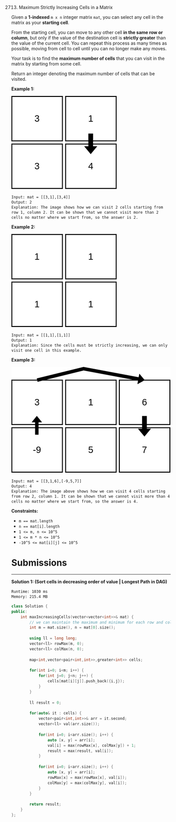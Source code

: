 2713. Maximum Strictly Increasing Cells in a Matrix

Given a **1-indexed** `m x n` integer matrix `mat`, you can select any cell in the matrix as your **starting cell**.

From the starting cell, you can move to any other cell **in the same row or column**, but only if the value of the destination cell is **strictly greater** than the value of the current cell. You can repeat this process as many times as possible, moving from cell to cell until you can no longer make any moves.

Your task is to find the **maximum number of cells** that you can visit in the matrix by starting from some cell.

Return an integer denoting the maximum number of cells that can be visited.

 

**Example 1:**

![2713_diag1drawio.png](img/2713_diag1drawio.png)
```
Input: mat = [[3,1],[3,4]]
Output: 2
Explanation: The image shows how we can visit 2 cells starting from row 1, column 2. It can be shown that we cannot visit more than 2 cells no matter where we start from, so the answer is 2. 
```

**Example 2:**

![2713_diag3drawio.png](img/2713_diag3drawio.png)
```
Input: mat = [[1,1],[1,1]]
Output: 1
Explanation: Since the cells must be strictly increasing, we can only visit one cell in this example. 
```

**Example 3:**

![2713_diag4drawio.png](img/2713_diag4drawio.png)
```
Input: mat = [[3,1,6],[-9,5,7]]
Output: 4
Explanation: The image above shows how we can visit 4 cells starting from row 2, column 1. It can be shown that we cannot visit more than 4 cells no matter where we start from, so the answer is 4. 
```

**Constraints:**

* `m == mat.length` 
* `n == mat[i].length` 
* `1 <= m, n <= 10^5`
* `1 <= m * n <= 10^5`
* `-10^5 <= mat[i][j] <= 10^5`

# Submissions
---
**Solution 1: (Sort cells in decreasing order of value | Longest Path in DAG)**
```
Runtime: 1030 ms
Memory: 215.4 MB
```
```c++
class Solution {
public:
    int maxIncreasingCells(vector<vector<int>>& mat) {
        // we can maintain the maximum and minimum for each row and col directly
        int m = mat.size(), n = mat[0].size();
        
        using ll = long long;
        vector<ll> rowMax(m, 0);
        vector<ll> colMax(n, 0);
        
        map<int,vector<pair<int,int>>,greater<int>> cells;
        
        for(int i=0; i<m; i++) {
            for(int j=0; j<n; j++) {
                cells[mat[i][j]].push_back({i,j});
            }
        }
        
        ll result = 0;
        
        for(auto& it : cells) {
            vector<pair<int,int>>& arr = it.second;
            vector<ll> val(arr.size());
            
            for(int i=0; i<arr.size(); i++) {
                auto [x, y] = arr[i];
                val[i] = max(rowMax[x], colMax[y]) + 1;
                result = max(result, val[i]);
            }
            
            for(int i=0; i<arr.size(); i++) {
                auto [x, y] = arr[i];
                rowMax[x] = max(rowMax[x], val[i]);
                colMax[y] = max(colMax[y], val[i]);
            }
        }
        
        return result;
    }
};
```
